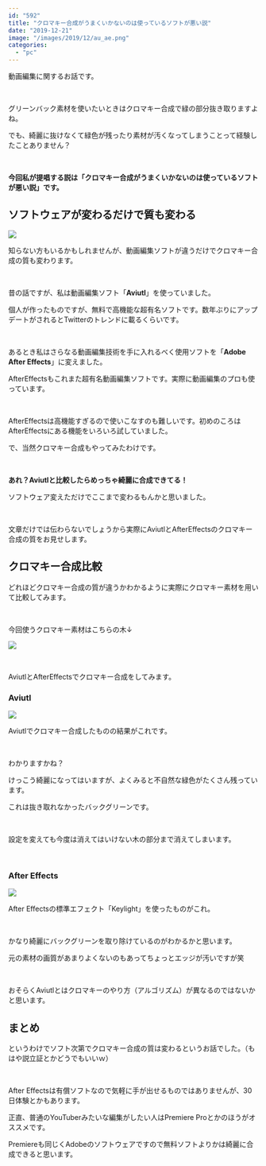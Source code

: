 ```yaml
---
id: "592"
title: "クロマキー合成がうまくいかないのは使っているソフトが悪い説"
date: "2019-12-21"
image: "/images/2019/12/au_ae.png"
categories: 
  - "pc"
---
```


動画編集に関するお話です。

 

グリーンバック素材を使いたいときはクロマキー合成で緑の部分抜き取りますよね。

でも、綺麗に抜けなくて緑色が残ったり素材が汚くなってしまうことって経験したことありません？

 

**今回私が提唱する説は「クロマキー合成がうまくいかないのは使っているソフトが悪い説」です。**

## ソフトウェアが変わるだけで質も変わる

![](../../assets/images/2019/12/videoeditor.jpg)

知らない方もいるかもしれませんが、動画編集ソフトが違うだけでクロマキー合成の質も変わります。

 

昔の話ですが、私は動画編集ソフト「**Aviutl**」を使っていました。

個人が作ったものですが、無料で高機能な超有名ソフトです。数年ぶりにアップデートがされるとTwitterのトレンドに載るくらいです。

 

あるとき私はさらなる動画編集技術を手に入れるべく使用ソフトを「**Adobe After Effects**」に変えました。

AfterEffectsもこれまた超有名動画編集ソフトです。実際に動画編集のプロも使っています。

 

AfterEffectsは高機能すぎるので使いこなすのも難しいです。初めのころはAfterEffectsにある機能をいろいろ試していました。

で、当然クロマキー合成もやってみたわけです。

 

**あれ？Aviutlと比較したらめっちゃ綺麗に合成できてる！**

ソフトウェア変えただけでここまで変わるもんかと思いました。

 

文章だけでは伝わらないでしょうから実際にAviutlとAfterEffectsのクロマキー合成の質をお見せします。

## クロマキー合成比較

どれほどクロマキー合成の質が違うかわかるように実際にクロマキー素材を用いて比較してみます。

 

今回使うクロマキー素材はこちらの木↓

![](../../assets/images/2019/12/kuromaki-sozai.jpg)

 

AviutlとAfterEffectsでクロマキー合成をしてみます。

### Aviutl

![](../../assets/images/2019/12/aviutl_kuromaki_result.png)

Aviutlでクロマキー合成したものの結果がこれです。

 

わかりますかね？

けっこう綺麗になってはいますが、よくみると不自然な緑色がたくさん残っています。

これは抜き取れなかったバックグリーンです。

 

設定を変えても今度は消えてはいけない木の部分まで消えてしまいます。

 

### After Effects

![](../../assets/images/2019/12/aftereffects_kuromaki_result.png)

After Effectsの標準エフェクト「Keylight」を使ったものがこれ。

 

かなり綺麗にバックグリーンを取り除けているのがわかるかと思います。

元の素材の画質があまりよくないのもあってちょっとエッジが汚いですが笑

 

おそらくAviutlとはクロマキーのやり方（アルゴリズム）が異なるのではないかと思います。

## まとめ

というわけでソフト次第でクロマキー合成の質は変わるというお話でした。（もはや説立証とかどうでもいいｗ）

 

After Effectsは有償ソフトなので気軽に手が出せるものではありませんが、30日体験とかもあります。

正直、普通のYouTuberみたいな編集がしたい人はPremiere Proとかのほうがオススメです。

Premiereも同じくAdobeのソフトウェアですので無料ソフトよりかは綺麗に合成できると思います。
